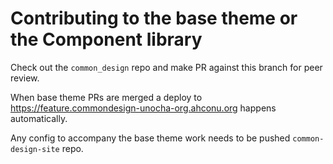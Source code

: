 # Contributing to the base theme or the Component library

Check out the  `common_design` repo and make PR against this branch for peer review.

When base theme PRs are merged a deploy to https://feature.commondesign-unocha-org.ahconu.org 
happens automatically.

Any config to accompany the base theme work needs to be pushed `common-design-site` 
repo.
